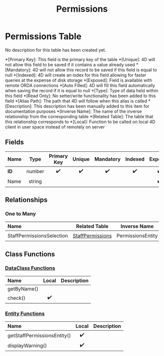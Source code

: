 ﻿---
layout: default
title: Permissions
parent: Tables
---
# Permissions Table
No description for this table has been created yet.

*[Primary Key]: This field is the primary key of the table
*[Unique]: 4D will not allow this field to be saved if it contains a value already used
*[Mandatory]: 4D will not allow this record to be saved if this field is equal to null
*[Indexed]: 4D will create an index for this field allowing for faster queries at the expense of disk storage
*[Exposed]: Field is available with remote ORDA connections
*[Auto Filled]: 4D will fill this field automatically when saving the record if it is equal to null
*[Type]: Type of data held within this field
*[Read Only]: No setter/write functionality has been added to this field
*[Alias Path]: The path that 4D will follow when this alias is called
*[Description]: This description has been manually added to this item for documentation purposes
*[Inverse Name]: The name of the inverse relationship from the corresponding table
*[Related Table]: The table that this relationship corresponds to
*[Local]: Function to be called on local 4D client in user space instead of remotely on server
## Fields

|Name|Type|Primary Key|Unique|Mandatory|Indexed|Exposed|Auto Filled|Description|
|:---|:---:|:---:|:---:|:---:|:---:|:---:|:---:|:---:|
|**ID**|number|✔️|✔️|✔️|✔️|✔️|✔️||
|Name|string|||||✔️|||

## Relationships

### One to Many

|Name|Related Table|Inverse Name|Exposed|Description|
|:---|:---:|:---:|:---:|:---:|
|StaffPermissionsSelection|[StaffPermissions](StaffPermissions.md)|PermissionsEntity|✔️||

## Class Functions

### [DataClass Functions](https://github.com/synthotec/SynthoTec-4D/blob/main/Project/Sources/Classes/Permissions.4dm)

|Name|Local|Description|
|:---|:---:|:---:|
|getByName()|||
|check()|✔️||

### [Entity Functions](https://github.com/synthotec/SynthoTec-4D/blob/main/Project/Sources/Classes/PermissionsEntity.4dm)

|Name|Local|Description|
|:---|:---:|:---:|
|getStaffPermissionsEntity()|✔️||
|displayWarning()|✔️||